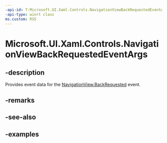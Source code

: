 ```yaml
---
-api-id: T:Microsoft.UI.Xaml.Controls.NavigationViewBackRequestedEventArgs
-api-type: winrt class
ms.custom: RS5
---
```

<!-- Class syntax.
public class NavigationViewBackRequestedEventArgs 
-->

# Microsoft.UI.Xaml.Controls.NavigationViewBackRequestedEventArgs


## -description

Provides event data for the [NavigationView.BackRequested](navigationview_backrequested.md) event.


## -remarks


## -see-also


## -examples


